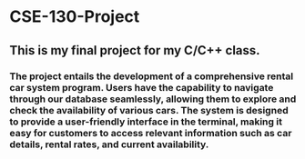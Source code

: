 # CSE-130-Project
## This is my final project for my C/C++ class.
### The project entails the development of a comprehensive rental car system program. Users have the capability to navigate through our database seamlessly, allowing them to explore and check the availability of various cars. The system is designed to provide a user-friendly interface in the terminal, making it easy for customers to access relevant information such as car details, rental rates, and current availability. 
